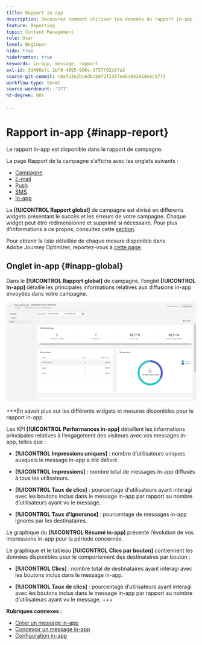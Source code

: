 ```yaml
---
title: Rapport in-app
description: Découvrez comment utiliser les données du rapport in-app
feature: Reporting
topic: Content Management
role: User
level: Beginner
hide: true
hidefromtoc: true
keywords: in-app, message, rapport
exl-id: 3d496efc-1bf9-4895-906c-3757f92c6fe3
source-git-commit: c0afa3e2bc6dbcb0f2f2357eebc04285de8c5773
workflow-type: tm+mt
source-wordcount: '277'
ht-degree: 98%

---
```


# Rapport in-app {#inapp-report}

Le rapport in-app est disponible dans le rapport de campagne.

La page Rapport de la campagne s’affiche avec les onglets suivants :

* [Campagne](../reports/campaign-global-report.md#campaign-live)
* [E-mail](../reports/campaign-global-report.md#email-live)
* [Push](../reports/campaign-global-report.md#push-live)
* [SMS](../reports/campaign-global-report.md#sms-live)
* [In-app](#in-app-global)

Le **[!UICONTROL Rapport global]** de campagne est divisé en différents widgets présentant le succès et les erreurs de votre campagne. Chaque widget peut être redimensionné et supprimé si nécessaire. Pour plus d&#39;informations à ce propos, consultez cette [section](../reports/global-report.md#modify-dashboard).

Pour obtenir la liste détaillée de chaque mesure disponible dans Adobe Journey Optimizer, reportez-vous à [cette page](../reports/global-report.md#list-of-components-global.md).

## Onglet in-app {#inapp-global}

Dans le **[!UICONTROL Rapport global]** de campagne, l’onglet **[!UICONTROL In-app]** détaille les principales informations relatives aux diffusions in-app envoyées dans votre campagne.

![](assets/campaign_report_global_6.png)

+++En savoir plus sur les différents widgets et mesures disponibles pour le rapport in-app.

Les KPI **[!UICONTROL Performances in-app]** détaillent les informations principales relatives à l’engagement des visiteurs avec vos messages in-app, telles que :

* **[!UICONTROL Impressions uniques]** : nombre d’utilisateurs uniques auxquels le message in-app a été délivré.

* **[!UICONTROL Impressions]** : nombre total de messages in-app diffusés à tous les utilisateurs.

* **[!UICONTROL Taux de clics]** : pourcentage d&#39;utilisateurs ayant interagi avec les boutons inclus dans le message in-app par rapport au nombre d’utilisateurs ayant vu le message.

* **[!UICONTROL Taux d’ignorance]** : pourcentage de messages in-app ignorés par les destinataires.

Le graphique du **[!UICONTROL Résumé in-app]** présente l’évolution de vos impressions in-app pour la période concernée.

Le graphique et le tableau **[!UICONTROL Clics par bouton]** contiennent les données disponibles pour le comportement des destinataires par bouton :

* **[!UICONTROL Clics]** : nombre total de destinataires ayant interagi avec les boutons inclus dans le message in-app.

* **[!UICONTROL Taux de clics]** : pourcentage d’utilisateurs ayant interagi avec les boutons inclus dans le message in-app par rapport au nombre d’utilisateurs ayant vu le message.
+++

**Rubriques connexes :**

* [Créer un message in-app](../in-app/create-in-app.md)
* [Concevoir un message in-app](../in-app/design-in-app.md)
* [Configuration in-app](../in-app/inapp-configuration.md)
